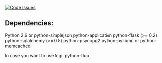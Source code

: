 [![Code Issues](https://www.quantifiedcode.com/api/v1/project/52a171589b6943d0ae00c53cabc773ba/badge.svg)](https://www.quantifiedcode.com/app/project/52a171589b6943d0ae00c53cabc773ba)

Dependencies:
-------------

Python 2.6 or python-simplejson
python-application
python-flask (>= 0.2)
python-sqlalchemy (>= 0.5)
python-psycopg2
python-pylibmc or python-memcached

In case you want to use fcgi:
python-flup

